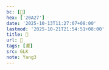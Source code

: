 ```yaml
---
bc: [𠨧]
hex: ['20A27']
date: '2025-10-13T11:27:07+08:00'
lastmod: '2025-10-21T21:54:51+08:00'
title: 󰕩
url: 󰕩
tags: [遷]
src: GLK
note: Yang3
---
```

